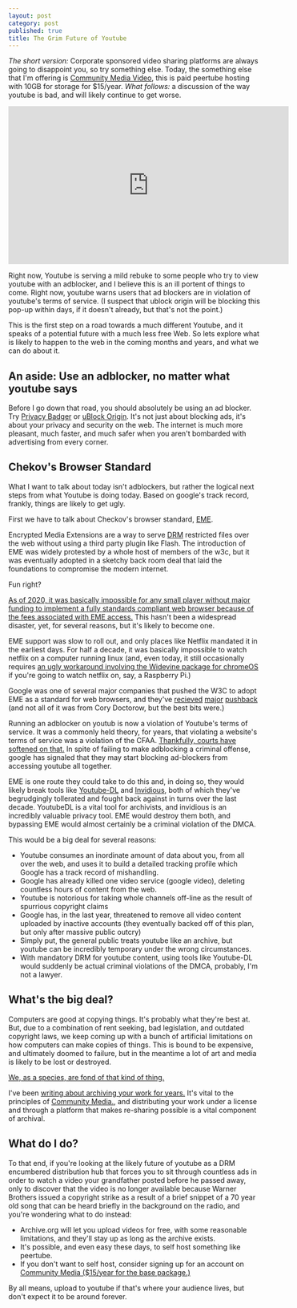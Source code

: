 ```yaml
---
layout: post
category: post
published: true
title: The Grim Future of Youtube
---
```

*The short version:* Corporate sponsored video sharing platforms are always going to disappoint you, so try something else. Today, the something else that I'm offering is [Community Media Video](https://communitymedia.video), this is paid peertube hosting with 10GB for storage for $15/year. *What follows:* a discussion of the way youtube is bad, and will likely continue to get worse.

<iframe title="Community Media Teaser" width="560" height="315" src="https://communitymedia.video/videos/embed/262f4b55-c24c-4b6d-9bb9-d7bcfde9b0bb" frameborder="0" allowfullscreen="" sandbox="allow-same-origin allow-scripts allow-popups"></iframe>

Right now, Youtube is serving a mild rebuke to some people who try to view youtube with an adblocker, and I believe this is an ill portent of things to come. Right now, youtube warns users that ad blockers are in violation of youtube's terms of service. (I suspect that ublock origin will be blocking this pop-up within days, if it doesn't already, but that's not the point.) 

This is the first step on a road towards a much different Youtube, and it speaks of a potential future with a much less free Web. So lets explore what is likely to happen to the web in the coming months and years, and what we can do about it. 

## An aside: Use an adblocker, no matter what youtube says

Before I go down that road, you should absolutely be using an ad blocker. Try [Privacy Badger](https://privacybadger.org/) or [uBlock Origin](https://ublockorigin.com/). It's not just about blocking ads, it's about your privacy and security on the web. The internet is much more pleasant, much faster, and much safer when you aren't bombarded with advertising from every corner. 

## Chekov's Browser Standard

What I want to talk about today isn't adblockers, but rather the logical next steps from what Youtube is doing today. Based on google's track record, frankly, things are likely to get ugly. 

First we have to talk about Checkov's browser standard, [EME](https://en.wikipedia.org/wiki/Encrypted_Media_Extensions). 

Encrypted Media Extensions are a way to serve [DRM](https://www.defectivebydesign.org/what_is_drm) restricted files over the web without using a third party plugin like Flash. The introduction of EME was widely protested by a whole host of members of the w3c, but it was eventually adopted in a sketchy back room deal that laid the foundations to compromise the modern internet. 

Fun right? 

[As of 2020, it was basically impossible for any small player without major funding to implement a fully standards compliant web browser because of the fees associated with EME access.](https://boingboing.net/2020/01/08/rip-open-web-platform.html) This hasn't been a widespread disaster, yet, for several reasons, but it's likely to become one. 

EME support was slow to roll out, and only places like Netflix mandated it in the earliest days. For half a decade, it was basically impossible to watch netflix on a computer running linux (and, even today, it still occasionally requires [an ugly workaround involving the Widevine package for chromeOS](https://gist.github.com/ruario/19a28d98d29d34ec9b184c42e5f8bf29) if you're going to watch netflix on, say, a Raspberry Pi.)

Google was one of several major companies that pushed the W3C to adopt EME as a standard for web browsers, and they've [recieved](https://boingboing.net/2019/05/29/hoarding-software-freedom.html) [major](https://boingboing.net/2018/06/26/saudi-v-russia.html) [pushback](https://boingboing.net/2017/09/21/democracy-dies-in-dullness.html) (and not all of it was from Cory Doctorow, but the best bits were.)

Running an adblocker on youtub is now a violation of Youtube's terms of service. It was a commonly held theory, for years, that violating a website's terms of service was a violation of the CFAA. [Thankfully, courts have softened on that.](https://arstechnica.com/tech-policy/2020/03/court-violating-a-sites-terms-of-service-isnt-criminal-hacking/) In spite of failing to make adblocking a criminal offense, google has signaled that they may start blocking ad-blockers from accessing youtube all together. 

EME is one route they could take to do this and, in doing so, they would likely break tools like [Youtube-DL](https://github.com/yt-dlp/yt-dlp) and [Invidious](https://github.com/iv-org/invidious), both of which they've begrudgingly tollerated and fought back against in turns over the last decade. YoutubeDL is a vital tool for archivists, and invidious is an incredibly valuable privacy tool. EME would destroy them both, and bypassing EME would almost certainly be a criminal violation of the DMCA. 

This would be a big deal for several reasons: 

- Youtube consumes an inordinate amount of data about you, from all over the web, and uses it to build a detailed tracking profile which Google has a track record of mishandling. 
- Google has already killed one video service (google video), deleting countless hours of content from the web. 
- Youtube is notorious for taking whole channels off-line as the result of spurrious copyright claims
- Google has, in the last year, threatened to remove all video content uploaded by inactive accounts (they eventually backed off of this plan, but only after massive public outcry)
- Simply put, the general public treats youtube like an archive, but youtube can be incredibly temporary under the wrong circumstances. 
- With mandatory DRM for youtube content, using tools like Youtube-DL would suddenly be actual criminal violations of the DMCA, probably, I'm not a lawyer. 

## What's the big deal? 

Computers are good at copying things. It's probably what they're best at. But, due to a combination of rent seeking, bad legislation, and outdated copyright laws, we keep coming up with a bunch of artificial limitations on how computers can make copies of things. This is bound to be expensive, and ultimately doomed to failure, but in the meantime a lot of art and media is likely to be lost or destroyed. 

[We, as a species, are fond of that kind of thing.](https://ajroach42.com/we-are-terrible-stewards-of-history/)

I've been [writing about archiving your work for years.](https://ajroach42.com/document-your-art-how-to-archive/) It's vital to the principles of [Community Media.](https://communitymedia.network), and distributing your work under a license and through a platform that makes re-sharing possible is a vital component of archival. 

## What do I do? 

To that end, if you're looking at the likely future of youtube as a DRM encumbered distribution hub that forces you to sit through countless ads in order to watch a video your grandfather posted before he passed away, only to discover that the video is no longer available because Warner Brothers issued a copyright strike as a result of a brief snippet of a 70 year old song that can be heard briefly in the background on the radio, and you're wondering what to do instead: 

- Archive.org will let you upload videos for free, with some reasonable limitations, and they'll stay up as long as the archive exists. 
- It's possible, and even easy these days, to self host something like peertube.
- If you don't want to self host, consider signing up for an account on [Community Media ($15/year for the base package.)](https://communitymedia.video)

By all means, upload to youtube if that's where your audience lives, but don't expect it to be around forever.
